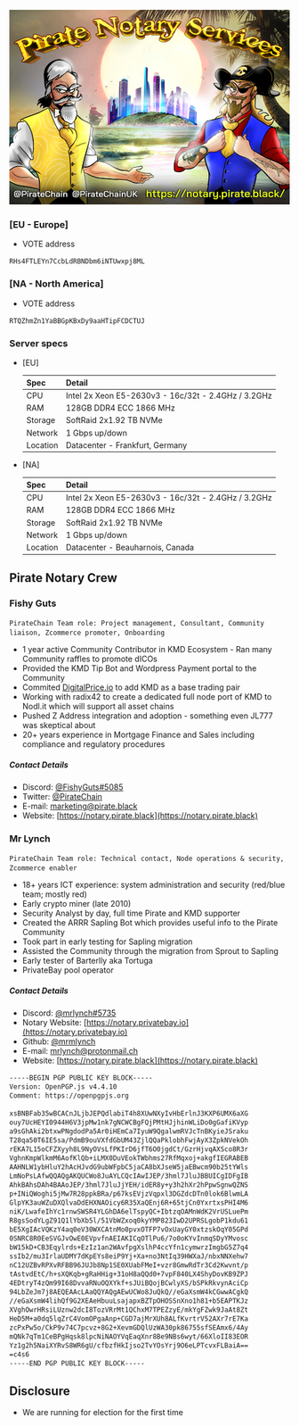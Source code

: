 ![](./welcome_pirates.jpg)

### [EU - Europe] ###

- VOTE address

```
RHs4FTLEYn7CcbLdRBNDbm6iNTUwxpj8ML
```

### [NA - North America] ###

- VOTE address

```
RTQZhmZn1YaBBGpKBxDy9aaHTipFCDCTUJ
```

### Server specs ###

- [EU]

	| Spec     | Detail		|
	|----------|--------------------|
	| CPU      |Intel  2x Xeon E5-2630v3 - 16c/32t - 2.4GHz / 3.2GHz	|
	| RAM      |128GB DDR4 ECC 1866 MHz				|
	| Storage  |SoftRaid 2x1.92 TB NVMe				|
    | Network  |1 Gbps up/down  |
	| Location |Datacenter - Frankfurt, Germany			|

- [NA]

	| Spec     | Detail             |
	|----------|--------------------|
	| CPU      |Intel  2x Xeon E5-2630v3 - 16c/32t - 2.4GHz / 3.2GHz |
	| RAM      |128GB DDR4 ECC 1866 MHz			|
	| Storage  |SoftRaid 2x1.92 TB NVMe	|
    | Network  |1 Gbps up/down  |
	| Location |Datacenter - Beauharnois, Canada		|

## Pirate Notary Crew ##

### Fishy Guts ###
```PirateChain Team role: Project management, Consultant, Community liaison, Zcommerce promoter, Onboarding```

- 1 year active Community Contributor in KMD Ecosystem - Ran many Community raffles to promote dICOs
- Provided the KMD Tip Bot and Wordpress Payment portal to the Community
- Commited [DigitalPrice.io](https://digitalprice.io) to add KMD as a base trading pair
- Working with radix42 to create a dedicated full node port of KMD to Nodl.it which will support all asset chains
- Pushed Z Address integration and adoption - something even JL777 was skeptical about
- 20+ years experience in Mortgage Finance and Sales including compliance and regulatory procedures

##### Contact Details #####

- Discord: [@FishyGuts#5085](https://pirate.black/discord)
- Twitter: [@PirateChain](https://twitter.com/PirateChain)
- E-mail: marketing@pirate.black
- Website: [https://notary.pirate.black](https://notary.pirate.black)

### Mr Lynch ###
```PirateChain Team role: Technical contact, Node operations & security, Zcommerce enabler```

- 18+ years ICT experience: system administration and security (red/blue team; mostly red)
- Early crypto miner (late 2010)
- Security Analyst by day, full time Pirate and KMD supporter
- Created the ARRR Sapling Bot which provides useful info to the Pirate Community
- Took part in early testing for Sapling migration
- Assisted the Community through the migration from Sprout to Sapling
- Early tester of Barterlly aka Tortuga
- PrivateBay pool operator

##### Contact Details #####

- Discord: [@mrlynch#5735](https://pirate.black/discord)
- Notary Website: [https://notary.privatebay.io](https://notary.privatebay.io)
- Github: [@mrmlynch](https://github.com/MrMLynch)
- E-mail: mrlynch@protonmail.ch
- Website: [https://notary.pirate.black](https://notary.pirate.black)
```
-----BEGIN PGP PUBLIC KEY BLOCK-----
Version: OpenPGP.js v4.4.10
Comment: https://openpgpjs.org

xsBNBFab35wBCACnJLjbJEPQdlabiT4h8XUwNXyIvHbErlnJ3KXP6UMX6aXG
ouy7UcHEYI0944H6V3jpMw1nk7gNCWCBgFQjPMtHJjhinWLiDo0gGafiKVyp
a9sGhAki2btxwPNgdodPa5Ar0iHEmCa7IyuW9QgalwmRVJcTnBKyieJSraku
T28qa50T6IE5sa/PdmB9ouVXfdGbUM43ZjlQQaPklobhFwjAyX3ZpkNVekOh
rEKA7L15oCFZXyyh8L9NyOVsLfPKIrD6jfT6O0jgdCt/GzrHjvqAXSco8R3r
VghnKmpWlkmM6AofKlQb+iLMX0DuVEokTWbhms27RfMqxoj+akgfIEGRABEB
AAHNLW1ybHluY2hAcHJvdG9ubWFpbC5jaCA8bXJseW5jaEBwcm90b25tYWls
LmNoPsLAfwQQAQgAKQUCWo8JuAYLCQcIAwIJEP/3hml7JluJBBUICgIDFgIB
AhkBAhsDAh4BAAoJEP/3hml7JluJjYEH/idER8y+y3h2hXr2hPpwSgnwQZNS
p+INiQWoghi5jMw7R28ppkBRa/p67ksEVjzVqpxl3DGZdcDTn0lok6BlwmLA
GlpYK3auWZuDXQlvaDdEHXNAOicy6R35XaQEnj6R+65tjCn0YxrtxsPHI4M6
niK/LwafeIhYc1rnwSWSR4YLGhDA6elTspyQC+IbtzqOAMnWdK2VrUSLuePm
R8gsSodYLgZ91Q1lYbXb5l/51VbWZxoq0kyYMP823IwD2UPRSLgobP1kdu61
bE5XgIAcVQKzY4aq0eV30WXCAtnMo0pvxOTFP7vOxUayGY0xtzskOqY05GPd
0SNRC8R0EeSVGJvOwE0EVpvfnAEIAKICqOTlPu6/7o0oKYvInmqSDyYMvosc
bW15kD+CB3Eqylrds+EzIz1an2WAvfpgXslhP4ccYfn1cymwrzImgbG5Z7q4
ssIb2/mu3IrlaUDMY7dKpEYs8eiP9Yj+Xa+no3NtIq39HWXaJ/nbxNNXehw7
nC12UZBvRPXvRFBB96JUJb8Np1SE0XUabFMeI+vzr8GmwRdTr3Cd2Kwvnt/p
tAstvdEtC/h+sXQKqb+gRaHHig+31oH8aQQd0+7vpF840LX4ShyDovKB9ZPJ
4EDtryT4zQm99I68DvvaRNuOQXYkf+sJUiBQojBCwlyXS/bSPkRkvynAciCp
94LbZeJm7j8AEQEAAcLAaQQYAQgAEwUCWo8JuQkQ//eGaXsmW4kCGwwACgkQ
//eGaXsmW4lihQf9G2XEAeHbuuLsajapxBZTpOHOSSnXno1h81+b5EAPTKJz
XVghOwrHRsiLUznw2dcI8TozVRrMt1QChxM7TPEZzyE/mkYgFZwk9JaAt8Zt
HeD5M+a0dq5lqZrC4VomOPgaAnp+CGD7ajMrXUh8ALfKvrtrV52AXr7rE7Ka
zcPxPw5o/CkP9v74C7pcvz+8G2+XevmGDQlUzWA30pk86755sfSEAmx6/4Ay
mQNk7qTm1CeBPgHqsk8lpcNiNAOYVqEaqXnr8Be9NBs6wyt/66XloII83EOR
Yz1g2h5NaiXYRvS8WR6gU/cfbzfHkIjso2TvYOsYrj9O6eLPTcvxFLBaiA==
=c4s6
-----END PGP PUBLIC KEY BLOCK-----
```

## Disclosure ##

- We are running for election for the first time
